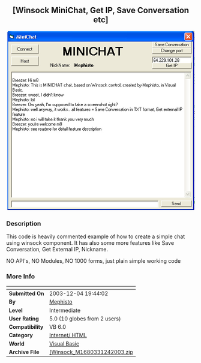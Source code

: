 ﻿<div align="center">

## \[Winsock MiniChat, Get IP, Save Conversation etc\]

<img src="PIC200312419545412.jpg">
</div>

### Description

This code is heavily commented example of how to create a simple chat using winsock component. It has also some more features like Save Conversation, Get External IP, Nickname.

NO API's, NO Modules, NO 1000 forms, just plain simple working code
 
### More Info
 


<span>             |<span>
---                |---
**Submitted On**   |2003-12-04 19:44:02
**By**             |[Mephisto](https://github.com/Planet-Source-Code/PSCIndex/blob/master/ByAuthor/mephisto.md)
**Level**          |Intermediate
**User Rating**    |5.0 (10 globes from 2 users)
**Compatibility**  |VB 6\.0
**Category**       |[Internet/ HTML](https://github.com/Planet-Source-Code/PSCIndex/blob/master/ByCategory/internet-html__1-34.md)
**World**          |[Visual Basic](https://github.com/Planet-Source-Code/PSCIndex/blob/master/ByWorld/visual-basic.md)
**Archive File**   |[\[Winsock\_M1680331242003\.zip](https://github.com/Planet-Source-Code/mephisto-winsock-minichat-get-ip-save-conversation-etc__1-50319/archive/master.zip)








